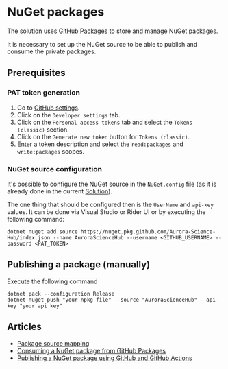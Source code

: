 # NuGet packages

The solution uses [GitHub Packages](https://github.com/features/packages) to store and manage NuGet packages.

It is necessary to set up the NuGet source to be able to publish and consume the private packages.

## Prerequisites
### PAT token generation
1. Go to [GitHub settings](https://github.com/settings/profile).
2. Click on the `Developer settings` tab.
3. Click on the `Personal access tokens` tab and select the `Tokens (classic)` section.
4. Click on the `Generate new token` button for `Tokens (classic)`.
5. Enter a token description and select the `read:packages` and `write:packages` scopes.

### NuGet source configuration
It's possible to configure the NuGet source in the `NuGet.config` file (as it is already done in the current [Solution](../NuGet.Config)).

The one thing that should be configured then is the `UserName` and `api-key` values.
It can be done via Visual Studio or Rider UI or by executing the following command:
```shell
dotnet nuget add source https://nuget.pkg.github.com/Aurora-Science-Hub/index.json --name AuroraScienceHub --username <GITHUB_USERNAME> --password <PAT_TOKEN>
```

## Publishing a package (manually)
Execute the following command
```shell
dotnet pack --configuration Release
dotnet nuget push "your npkg file" --source "AuroraScienceHub" --api-key "your api key"
```

## Articles
- [Package source mapping](https://learn.microsoft.com/en-us/nuget/consume-packages/package-source-mapping)
- [Consuming a NuGet package from GitHub Packages](https://samlearnsazure.blog/2021/08/08/consuming-a-nuget-package-from-github-packages/)
- [Publishing a NuGet package using GitHub and GitHub Actions](https://www.meziantou.net/publishing-a-nuget-package-following-best-practices-using-github.htm)
